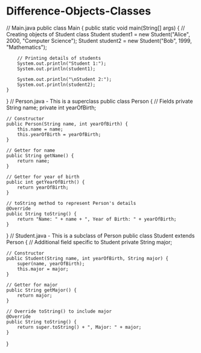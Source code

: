 # Difference-Objects-Classes
// Main.java
public class Main {
    public static void main(String[] args) {
        // Creating objects of Student class
        Student student1 = new Student("Alice", 2000, "Computer Science");
        Student student2 = new Student("Bob", 1999, "Mathematics");

        // Printing details of students
        System.out.println("Student 1:");
        System.out.println(student1);

        System.out.println("\nStudent 2:");
        System.out.println(student2);
    }
}
// Person.java - This is a superclass
public class Person {
    // Fields
    private String name;
    private int yearOfBirth;

    // Constructor
    public Person(String name, int yearOfBirth) {
        this.name = name;
        this.yearOfBirth = yearOfBirth;
    }

    // Getter for name
    public String getName() {
        return name;
    }

    // Getter for year of birth
    public int getYearOfBirth() {
        return yearOfBirth;
    }

    // toString method to represent Person's details
    @Override
    public String toString() {
        return "Name: " + name + ", Year of Birth: " + yearOfBirth;
    }
}
// Student.java - This is a subclass of Person
public class Student extends Person {
    // Additional field specific to Student
    private String major;

    // Constructor
    public Student(String name, int yearOfBirth, String major) {
        super(name, yearOfBirth);
        this.major = major;
    }

    // Getter for major
    public String getMajor() {
        return major;
    }

    // Override toString() to include major
    @Override
    public String toString() {
        return super.toString() + ", Major: " + major;
    }
}

